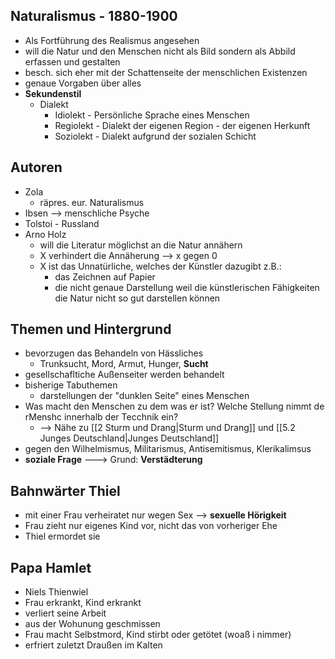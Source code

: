 
## Naturalismus - 1880-1900
-   Als Fortführung des Realismus angesehen
-   will die Natur und den Menschen nicht als Bild sondern als Abbild erfassen und gestalten
-   besch. sich eher mit der Schattenseite der menschlichen Existenzen
-   genaue Vorgaben über alles
-   __Sekundenstil__
	-   Dialekt
		-   Idiolekt - Persönliche Sprache eines Menschen
		-   Regiolekt - Dialekt der eigenen Region - der eigenen Herkunft
		-   Soziolekt - Dialekt aufgrund der sozialen Schicht

## Autoren
-   Zola
	-   räpres. eur. Naturalismus
-   Ibsen --> menschliche Psyche
-   Tolstoi - Russland
-   Arno Holz
	-   will die Literatur möglichst an die Natur annähern
	-   X verhindert die Annäherung --> x gegen 0
	-   X ist das Unnatürliche, welches der Künstler dazugibt z.B.:
		- das Zeichnen auf Papier
		- die nicht genaue Darstellung weil die künstlerischen Fähigkeiten die Natur nicht so gut darstellen können

## Themen und Hintergrund
-   bevorzugen das Behandeln von Hässliches
	-   Trunksucht, Mord, Armut, Hunger, __Sucht__
-   gesellschafltiche Außenseiter werden behandelt
-   bisherige Tabuthemen
	-   darstellungen der "dunklen Seite" eines Menschen
-   Was macht den Menschen zu dem was er ist? Welche Stellung nimmt de rMenshc innerhalb der Tecchnik ein?
	-   --> Nähe zu [[2 Sturm und Drang|Sturm und Drang]] und [[5.2 Junges Deutschland|Junges Deutschland]]
-   gegen den Wilhelmismus, Militarismus, Antisemitismus, Klerikalimsus
-   __soziale Frage__ ---> Grund: __Verstädterung__

## Bahnwärter Thiel
-   mit einer Frau verheiratet nur wegen Sex --> __sexuelle Hörigkeit__
-   Frau zieht nur eigenes Kind vor, nicht das von vorheriger Ehe
-   Thiel ermordet sie

## Papa Hamlet
-   Niels Thienwiel
-   Frau erkrankt, Kind erkrankt
-   verliert seine Arbeit
-   aus der Wohunung geschmissen
-   Frau macht Selbstmord, Kind stirbt oder getötet (woaß i nimmer)
-   erfriert zuletzt Draußen im Kalten